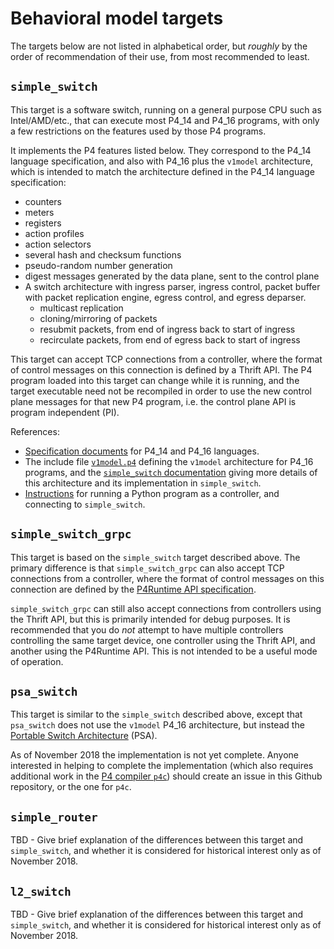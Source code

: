 # Behavioral model targets

The targets below are not listed in alphabetical order, but _roughly_
by the order of recommendation of their use, from most recommended to
least.


## `simple_switch`

This target is a software switch, running on a general purpose CPU
such as Intel/AMD/etc., that can execute most P4_14 and P4_16
programs, with only a few restrictions on the features used by those
P4 programs.

It implements the P4 features listed below.  They correspond to the
P4_14 language specification, and also with P4_16 plus the `v1model`
architecture, which is intended to match the architecture defined in
the P4_14 language specification:

+ counters
+ meters
+ registers
+ action profiles
+ action selectors
+ several hash and checksum functions
+ pseudo-random number generation
+ digest messages generated by the data plane, sent to the control plane
+ A switch architecture with ingress parser, ingress control, packet
  buffer with packet replication engine, egress control, and egress
  deparser.
  + multicast replication
  + cloning/mirroring of packets
  + resubmit packets, from end of ingress back to start of ingress
  + recirculate packets, from end of egress back to start of ingress

This target can accept TCP connections from a controller, where the
format of control messages on this connection is defined by a Thrift
API.  The P4 program loaded into this target can change while it is
running, and the target executable need not be recompiled in order to
use the new control plane messages for that new P4 program, i.e. the
control plane API is program independent (PI).

References:

+ [Specification documents](https://p4.org/specs/) for P4_14 and P4_16
  languages.
+ The include file [`v1model.p4`](https://github.com/p4lang/p4c/blob/master/p4include/v1model.p4)
  defining the `v1model` architecture for P4_16 programs, and the
  [`simple_switch` documentation](../docs/simple_switch.md) giving
  more details of this architecture and its implementation in
  `simple_switch`.
+ [Instructions](../README.md#using-the-cli-to-populate-tables) for
  running a Python program as a controller, and connecting to
  `simple_switch`.


## `simple_switch_grpc`

This target is based on the `simple_switch` target described above.
The primary difference is that `simple_switch_grpc` can also accept
TCP connections from a controller, where the format of control
messages on this connection are defined by the [P4Runtime API
specification](https://github.com/p4lang/p4runtime).

`simple_switch_grpc` can still also accept connections from
controllers using the Thrift API, but this is primarily intended for
debug purposes.  It is recommended that you do _not_ attempt to have
multiple controllers controlling the same target device, one
controller using the Thrift API, and another using the P4Runtime API.
This is not intended to be a useful mode of operation.


## `psa_switch`

This target is similar to the `simple_switch` described above, except
that `psa_switch` does not use the `v1model` P4_16 architecture, but
instead the [Portable Switch Architecture](https://p4.org/specs/)
(PSA).

As of November 2018 the implementation is not yet complete.  Anyone
interested in helping to complete the implementation (which also
requires additional work in the [P4 compiler
`p4c`](https://github.com/p4lang/p4c)) should create an issue in this
Github repository, or the one for `p4c`.


## `simple_router`

TBD - Give brief explanation of the differences between this target
and `simple_switch`, and whether it is considered for historical
interest only as of November 2018.


## `l2_switch`

TBD - Give brief explanation of the differences between this target
and `simple_switch`, and whether it is considered for historical
interest only as of November 2018.
